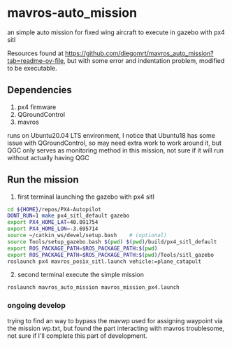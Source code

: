 # mavros-auto_mission
an simple auto mission for fixed wing aircraft to execute in gazebo with px4 sitl

Resources found at https://github.com/diegomrt/mavros_auto_mission?tab=readme-ov-file, but with some error and indentation problem, modified to be executable.

## Dependencies ##
1. px4 firmware
2. QGroundControl
3. mavros

runs on Ubuntu20.04 LTS environment, I notice that Ubuntu18 has some issue with QGroundControl, so may need extra work to work around it, but QGC only serves as monitoring method in this mission, not sure if it will run without actually having QGC
## Run the mission ##

1. first terminal launching the gazebo with px4 sitl

```sh
cd ${HOME}/repos/PX4-Autopilot
DONT_RUN=1 make px4_sitl_default gazebo
export PX4_HOME_LAT=40.091754
export PX4_HOME_LON=-3.695714
source ~/catkin_ws/devel/setup.bash    # (optional)
source Tools/setup_gazebo.bash $(pwd) $(pwd)/build/px4_sitl_default
export ROS_PACKAGE_PATH=$ROS_PACKAGE_PATH:$(pwd)
export ROS_PACKAGE_PATH=$ROS_PACKAGE_PATH:$(pwd)/Tools/sitl_gazebo
roslaunch px4 mavros_posix_sitl.launch vehicle:=plane_catapult
```

2. second terminal execute the simple mission

```sh
roslaunch mavros_auto_mission mavros_mission_px4.launch
```

### ongoing develop ###
trying to find an way to bypass the mavwp used for assigning waypoint via the mission wp.txt, but found the part interacting with mavros troublesome, not sure if I'll complete this part of development.
